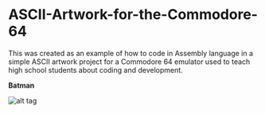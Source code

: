 # ASCII-Artwork-for-the-Commodore-64

This was created as an example of how to code in Assembly language in a simple ASCII artwork project for a Commodore 64 emulator used to teach high school students about coding and development.


<b>Batman</b>

![alt tag](https://people.ucsc.edu/~mjconner/images/Batman-Ascii.png "Batman")
